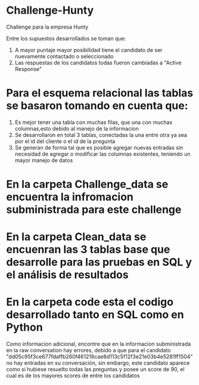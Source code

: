 # Challenge-Hunty
Challenge para la empresa Hunty

Entre los supuestos desarrollados se toman que:
1. A mayor puntaje mayor posibilidad tiene el candidato de ser nuevamente contactado o seleccionado
2. Las respuestas de los candidatos todas fueron cambiadas a "Active Response"

# Para el esquema relacional las tablas se basaron tomando en cuenta que: 

1. Es mejor tener una tabla con muchas filas, que una con muchas columnas,esto debido al manejo de la informacion
2. Se desarrollaron en total 3 tablas, conectadas la una entre otra ya sea por el id del cliente o el id de la pregunta
3. Se generan de forma tal que es posible agregar nuevas entradas sin necesidad de agregar o modificar las columnas existentes, teniendo un mayor manejo de datos

# En la carpeta Challenge_data se encuentra la infromacion subministrada para este challenge

# En la carpeta Clean_data se encuenran las 3 tablas base que desarrolle para las pruebas en SQL y el análisis de resultados

# En la carpeta code esta el codigo desarrollado tanto en SQL como en Python

Como informacion adicional, encontre que en la informacion subministrada en la raw conversation hay errores, debido a que para el candidato "dd05c95f3ce677fdaffb260f461216cae8d113c5f12f3e21e03b4e5281ff1504" no hay entradas en su conversación, sin embargo, este candidato aparece como si hubiese resuelto todas las preguntas y posee un score de 90, el cual es de los mayores scores de entre los candidatos
